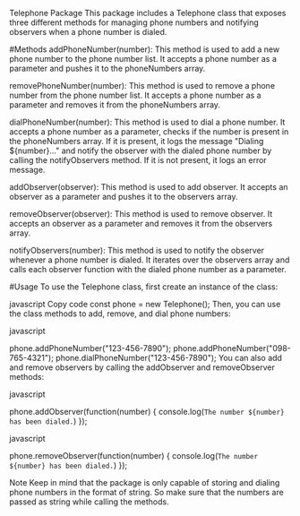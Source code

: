 Telephone Package
This package includes a Telephone class that exposes three different methods for managing phone numbers and notifying observers when a phone number is dialed.

#Methods
addPhoneNumber(number): This method is used to add a new phone number to the phone number list. It accepts a phone number as a parameter and pushes it to the phoneNumbers array.

removePhoneNumber(number): This method is used to remove a phone number from the phone number list. It accepts a phone number as a parameter and removes it from the phoneNumbers array.

dialPhoneNumber(number): This method is used to dial a phone number. It accepts a phone number as a parameter, checks if the number is present in the phoneNumbers array. If it is present, it logs the message "Dialing ${number}..." and notify the observer with the dialed phone number by calling the notifyObservers method. If it is not present, it logs an error message.

addObserver(observer): This method is used to add observer. It accepts an observer as a parameter and pushes it to the observers array.

removeObserver(observer): This method is used to remove observer. It accepts an observer as a parameter and removes it from the observers array.

notifyObservers(number): This method is used to notify the observer whenever a phone number is dialed. It iterates over the observers array and calls each observer function with the dialed phone number as a parameter.

#Usage
To use the Telephone class, first create an instance of the class:

javascript
Copy code
const phone = new Telephone();
Then, you can use the class methods to add, remove, and dial phone numbers:

javascript
<!-- Copy code -->
phone.addPhoneNumber("123-456-7890");
phone.addPhoneNumber("098-765-4321");
phone.dialPhoneNumber("123-456-7890");
You can also add and remove observers by calling the addObserver and removeObserver methods:

javascript
<!-- Copy code -->
phone.addObserver(function(number) { console.log(`The number ${number} has been dialed.`) });

javascript
<!-- Copy code -->
phone.removeObserver(function(number) { console.log(`The number ${number} has been dialed.`) });

Note
Keep in mind that the package is only capable of storing and dialing phone numbers in the format of string. So make sure that the numbers are passed as string while calling the methods.



